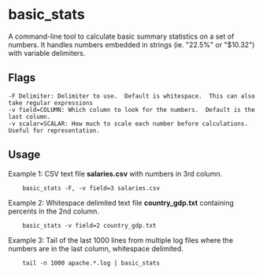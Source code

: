 basic_stats
===========

A command-line tool to calculate basic summary statistics on a set of numbers.  It handles numbers embedded in strings (ie. "22.5%" or "$10.32") with variable delimiters.

Flags
---
    -F Delimiter: Delimiter to use.  Default is whitespace.  This can also take regular expressions
    -v field=COLUMN: Which column to look for the numbers.  Default is the last column.
    -v scalar=SCALAR: How much to scale each number before calculations.  Useful for representation.

Usage
----

Example 1: CSV text file __salaries.csv__ with numbers in 3rd column.

        basic_stats -F, -v field=3 salaries.csv

Example 2: Whitespace delimited text file __country_gdp.txt__ containing percents in the 2nd column.

        basic_stats -v field=2 country_gdp.txt

Example 3: Tail of the last 1000 lines from multiple log files where the numbers are in the last column, whitespace delimited.

        tail -n 1000 apache.*.log | basic_stats 
